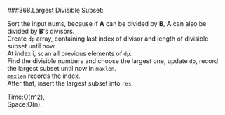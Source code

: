 ###368.Largest Divisible Subset:

Sort the input nums, because if __A__ can be divided by __B__, __A__ can also be divided by __B__'s divisors.  
Create `dp` array, containing last index of divisor and length of divisible subset until now.  
At index i, scan all previous elements of `dp`:  
Find the divisible numbers and choose the largest one, update `dp`, record the largest subset until now in `maxlen`.  
`maxlen` records the index.  
After that, insert the largest subset into `res`.  

Time:O(n^2),  
Space:O(n).
